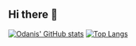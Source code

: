 ## Hi there 👋
[![Odanis' GitHub stats](https://github-readme-stats-git-master-odanis-esqueas-projects.vercel.app/api?username=ReiseArnor)](https://github.com/anuraghazra/github-readme-stats)
[![Top Langs](https://github-readme-stats-git-master-odanis-esqueas-projects.vercel.app/api/top-langs/?username=ReiseArnor&langs_count=20)](https://github.com/anuraghazra/github-readme-stats)
<!--
**ReiseArnor/ReiseArnor** is a ✨ _special_ ✨ repository because its `README.md` (this file) appears on your GitHub profile.

Here are some ideas to get you started:

- 🔭 I’m currently working on ...
- 🌱 I’m currently learning ...
- 👯 I’m looking to collaborate on ...
- 🤔 I’m looking for help with ...
- 💬 Ask me about ...
- 📫 How to reach me: ...
- 😄 Pronouns: ...
- ⚡ Fun fact: ...
-->
